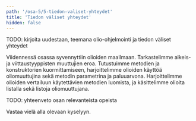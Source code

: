 ```yaml
---
path: '/osa-5/5-tiedon-valiset-yhteydet'
title: 'Tiedon väliset yhteydet'
hidden: false
---
```


TODO: kirjoita uudestaan, teemana olio-ohjelmointi ja tiedon väliset yhteydet

Viidennessä osassa syvennyttiin olioiden maailmaan. Tarkastelimme alkeis- ja viittaustyyppisten muuttujien eroa. Tutustuimme metodien ja konstruktorien kuormittamiseen, harjoittelimme olioiden käyttöä oliomuuttujina sekä metodin parametrina ja paluuarvona. Harjoittelimme olioiden vertailuun käytettävien metodien luomista, ja käsittelimme olioita listalla sekä listoja oliomuuttujana.

TODO: yhteenveto osan relevanteista opeista

Vastaa vielä alla olevaan kyselyyn.

<quiznator id='5c534d9b3972a91474102e32'></quiznator>
